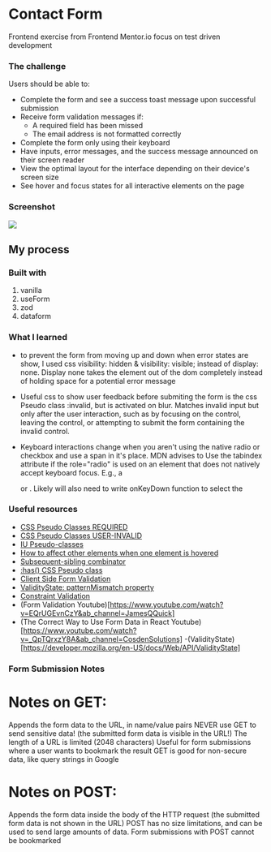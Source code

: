 # Contact Form

Frontend exercise from Frontend Mentor.io
focus on test driven development

### The challenge

Users should be able to:

-   Complete the form and see a success toast message upon successful submission
-   Receive form validation messages if:
    -   A required field has been missed
    -   The email address is not formatted correctly
-   Complete the form only using their keyboard
-   Have inputs, error messages, and the success message announced on their screen reader
-   View the optimal layout for the interface depending on their device's screen size
-   See hover and focus states for all interactive elements on the page

### Screenshot

![](./screenshot.jpg)

## My process

### Built with

1. vanilla
2. useForm
3. zod
4. dataform

### What I learned

-   to prevent the form from moving up and down when error states are show, I used css visibility: hidden & visibility: visible; instead of display: none. Display none takes the element out of the dom completely instead of holding space for a potential error message

-   Useful css to show user feedback before submiting the form is the css Pseudo class :invalid, but is activated on blur. Matches invalid input but only after the user interaction, such as by focusing on the control, leaving the control, or attempting to submit the form containing the invalid control.

-   Keyboard interactions change when you aren't using the native radio or checkbox and use a span in it's place. MDN advises to Use the tabindex attribute if the role="radio" is used on an element that does not natively accept keyboard focus. E.g., a <div> or <span>. Likely will also need to write onKeyDown function to select the <span role="radio"/>

### Useful resources

-   [CSS Pseudo Classes REQUIRED ](https://developer.mozilla.org/en-US/docs/Web/CSS/:required)
-   [CSS Pseudo Classes USER-INVALID ](https://developer.mozilla.org/en-US/docs/Web/CSS/:user-invalid)
-   [IU Pseudo-classes](https://developer.mozilla.org/en-US/docs/Learn_web_development/Extensions/Forms/UI_pseudo-classes)
-   [How to affect other elements when one element is hovered](https://stackoverflow.com/questions/4502633/how-to-affect-other-elements-when-one-element-is-hovered)
-   [Subsequent-sibling combinator](https://developer.mozilla.org/en-US/docs/Web/CSS/Subsequent-sibling_combinator)
-   [:has() CSS Pseudo class](https://developer.mozilla.org/en-US/docs/Web/CSS/:has)
-   [Client Side Form Validation](https://developer.mozilla.org/en-US/docs/Learn_web_development/Extensions/Forms/Form_validation)
-   [ValidityState: patternMismatch property](https://developer.mozilla.org/en-US/docs/Web/API/ValidityState/patternMismatch)
-   [Constraint Validation](https://developer.mozilla.org/en-US/docs/Web/HTML/Constraint_validation)
-   (Form Validation Youtube)[https://www.youtube.com/watch?v=EQrUGEvnCzY&ab_channel=JamesQQuick]
-   (The Correct Way to Use Form Data in React Youtube)[https://www.youtube.com/watch?v=_QpTQrxzY8A&ab_channel=CosdenSolutions]
    -(ValidityState)[https://developer.mozilla.org/en-US/docs/Web/API/ValidityState]

<!-- Code examples useForm
https://github.com/khaduj03/front-end-mentor-challenges-part-3/blob/main/contact-form-main/src/component/form/Form.tsx
https://www.frontendmentor.io/solutions/contact-form-main-2X4dgBQAVr -->

### Form Submission Notes

# Notes on GET:

Appends the form data to the URL, in name/value pairs
NEVER use GET to send sensitive data! (the submitted form data is visible in the URL!)
The length of a URL is limited (2048 characters)
Useful for form submissions where a user wants to bookmark the result
GET is good for non-secure data, like query strings in Google

# Notes on POST:

Appends the form data inside the body of the HTTP request (the submitted form data is not shown in the URL)
POST has no size limitations, and can be used to send large amounts of data.
Form submissions with POST cannot be bookmarked
